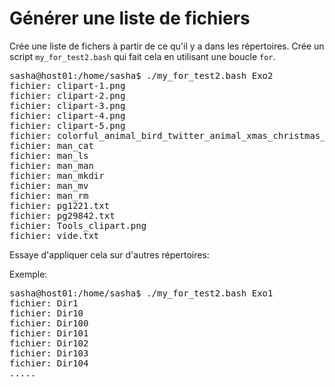 # Générer une liste de fichiers


Crée une liste de fichers à partir de ce qu'il y a dans les répertoires. 
Crée un script `my_for_test2.bash` qui fait cela en utilisant une boucle `for`. 

<pre>
sasha@host01:/home/sasha$ ./my_for_test2.bash Exo2
fichier: clipart-1.png
fichier: clipart-2.png
fichier: clipart-3.png
fichier: clipart-4.png
fichier: clipart-5.png
fichier: colorful_animal_bird_twitter_animal_xmas_christmas_stuffed_animal-999px.png
fichier: man_cat
fichier: man_ls
fichier: man_man
fichier: man_mkdir
fichier: man_mv
fichier: man_rm
fichier: pg1221.txt
fichier: pg29842.txt
fichier: Tools_clipart.png
fichier: vide.txt
</pre>



Essaye d'appliquer cela sur d'autres répertoires:

Exemple: 

<pre>
sasha@host01:/home/sasha$ ./my_for_test2.bash Exo1
fichier: Dir1
fichier: Dir10
fichier: Dir100
fichier: Dir101
fichier: Dir102
fichier: Dir103
fichier: Dir104
.....

</pre>


